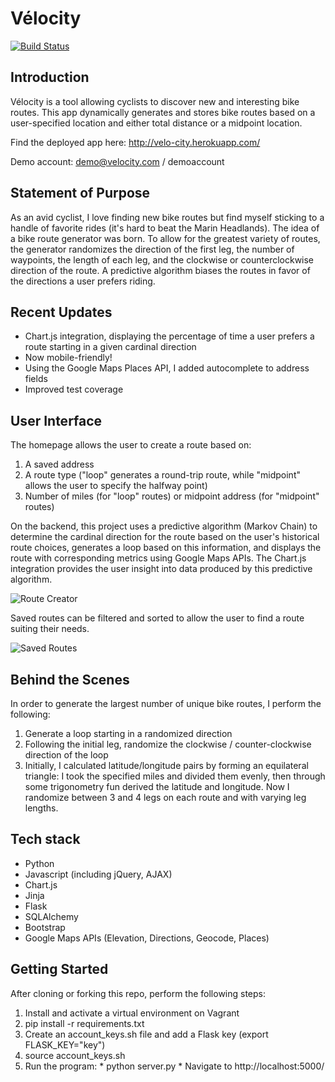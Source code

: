 # Vélocity

[![Build Status](https://circleci.com/gh/valeriewilson/velocity/tree/master.svg?style=shield&circle-token=:circle-token)](https://circleci.com/gh/valeriewilson/velocity/tree/master)



## Introduction

Vélocity is a tool allowing cyclists to discover new and interesting bike routes.  This app dynamically generates and stores bike routes based on a user-specified location and either total distance or a midpoint location.

Find the deployed app here: http://velo-city.herokuapp.com/

Demo account: demo@velocity.com / demoaccount

## Statement of Purpose

As an avid cyclist, I love finding new bike routes but find myself sticking to a handle of favorite rides (it's hard to beat the Marin Headlands).  The idea of a bike route generator was born.  To allow for the greatest variety of routes, the generator randomizes the direction of the first leg, the number of waypoints, the length of each leg, and the clockwise or counterclockwise direction of the route.  A predictive algorithm biases the routes in favor of the directions a user prefers riding.

## Recent Updates
* Chart.js integration, displaying the percentage of time a user prefers a route starting in a given cardinal direction
* Now mobile-friendly!
* Using the Google Maps Places API, I added autocomplete to address fields
* Improved test coverage

## User Interface

The homepage allows the user to create a route based on:
  1. A saved address
  2. A route type ("loop" generates a round-trip route, while "midpoint" allows the user to specify the halfway point)
  3. Number of miles (for "loop" routes) or midpoint address (for "midpoint" routes)

On the backend, this project uses a predictive algorithm (Markov Chain) to determine the cardinal direction for the route based on the user's historical route choices, generates a loop based on this information, and displays the route with corresponding metrics using Google Maps APIs.  The Chart.js integration provides the user insight into data produced by this predictive algorithm.


![Route Creator](http://g.recordit.co/NpV9h2zvF5.gif)

Saved routes can be filtered and sorted to allow the user to find a route suiting their needs.


![Saved Routes](http://g.recordit.co/X6JE0BUdwd.gif)

## Behind the Scenes

In order to generate the largest number of unique bike routes, I perform the following:
  1. Generate a loop starting in a randomized direction
  2. Following the initial leg, randomize the clockwise / counter-clockwise direction of the loop
  3. Initially, I calculated latitude/longitude pairs by forming an equilateral triangle: I took the specified miles and divided them evenly, then through some trigonometry fun derived the latitude and longitude.  Now I randomize between 3 and 4 legs on each route and with varying leg lengths.

## Tech stack

* Python
* Javascript (including jQuery, AJAX)
* Chart.js
* Jinja
* Flask
* SQLAlchemy
* Bootstrap
* Google Maps APIs (Elevation, Directions, Geocode, Places)

## Getting Started

After cloning or forking this repo, perform the following steps:
  1. Install and activate a virtual environment on Vagrant
  2. pip install -r requirements.txt
  3. Create an account_keys.sh file and add a Flask key (export FLASK_KEY="key")
  4. source account_keys.sh
  5. Run the program:
    * python server.py
    * Navigate to http://localhost:5000/
